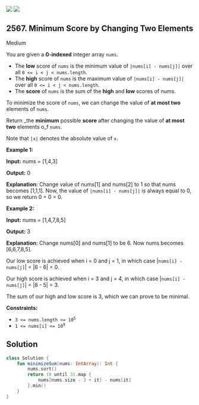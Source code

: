 [![](https://img.shields.io/github/stars/javadev/LeetCode-in-Kotlin?label=Stars&style=flat-square)](https://github.com/javadev/LeetCode-in-Kotlin)
[![](https://img.shields.io/github/forks/javadev/LeetCode-in-Kotlin?label=Fork%20me%20on%20GitHub%20&style=flat-square)](https://github.com/javadev/LeetCode-in-Kotlin/fork)

## 2567\. Minimum Score by Changing Two Elements

Medium

You are given a **0-indexed** integer array `nums`.

*   The **low** score of `nums` is the minimum value of `|nums[i] - nums[j]|` over all `0 <= i < j < nums.length`.
*   The **high** score of `nums` is the maximum value of `|nums[i] - nums[j]|` over all `0 <= i < j < nums.length`.
*   The **score** of `nums` is the sum of the **high** and **low** scores of nums.

To minimize the score of `nums`, we can change the value of **at most two** elements of `nums`.

Return _the **minimum** possible **score** after changing the value of **at most two** elements o_f `nums`.

Note that `|x|` denotes the absolute value of `x`.

**Example 1:**

**Input:** nums = [1,4,3]

**Output:** 0

**Explanation:** Change value of nums[1] and nums[2] to 1 so that nums becomes [1,1,1]. Now, the value of `|nums[i] - nums[j]|` is always equal to 0, so we return 0 + 0 = 0.

**Example 2:**

**Input:** nums = [1,4,7,8,5]

**Output:** 3

**Explanation:** Change nums[0] and nums[1] to be 6. Now nums becomes [6,6,7,8,5]. 

Our low score is achieved when i = 0 and j = 1, in which case |`nums[i] - nums[j]`| = |6 - 6| = 0. 

Our high score is achieved when i = 3 and j = 4, in which case |`nums[i] - nums[j]`| = |8 - 5| = 3. 

The sum of our high and low score is 3, which we can prove to be minimal.

**Constraints:**

*   <code>3 <= nums.length <= 10<sup>5</sup></code>
*   <code>1 <= nums[i] <= 10<sup>9</sup></code>

## Solution

```kotlin
class Solution {
    fun minimizeSum(nums: IntArray): Int {
        nums.sort()
        return (0 until 3).map {
            nums[nums.size - 3 + it] - nums[it]
        }.min()
    }
}
```